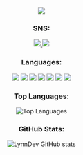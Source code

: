 <div align="center">

<img src="https://i.ibb.co/BBxDmtV/1721231503491.jpg">

<div align="center">

  ### SNS:
  <span>
    <a href="https://github.com/LynnDev0">
      <img src="https://img.shields.io/badge/GitHub-100000?style=for-the-badge&logo=github&logoColor=white"/>
    </a>
    <a href="https://discord.gg/teamundo">
      <img src="https://img.shields.io/badge/Discord-7289DA?style=for-the-badge&logo=discord&logoColor=white"/>
    </a>
  </span>

  ### Languages:
  <span>
    <img src="https://img.shields.io/badge/TypeScript-007ACC?style=for-the-badge&logo=typescript&logoColor=white"/>
    <img src="https://img.shields.io/badge/JavaScript-F7DF1E?style=for-the-badge&logo=javascript&logoColor=black"/>
    <img src="https://img.shields.io/badge/Python-3776AB?style=for-the-badge&logo=python&logoColor=white"/>
    <img src="https://img.shields.io/badge/Java-ED8B00?style=for-the-badge&logo=openjdk&logoColor=white"/>
    <img src="https://img.shields.io/badge/Kotlin-0095D5?style=for-the-badge&logo=kotlin&logoColor=white"/>
    <img src="https://img.shields.io/badge/C++-00599C?style=for-the-badge&logo=cplusplus&logoColor=white"/>
    <img src="https://img.shields.io/badge/PHP-777BB4?style=for-the-badge&logo=php&logoColor=white"/>
  </span>
  
  ### Top Languages:
  ![Top Languages](https://github-readme-stats.vercel.app/api/top-langs/?username=lynndev0&layout=compact&theme=radical)

  ### GitHub Stats:
  ![LynnDev GitHub stats](https://github-readme-stats.vercel.app/api?username=lynndev0&show_icons=true&theme=radical)

</div>
